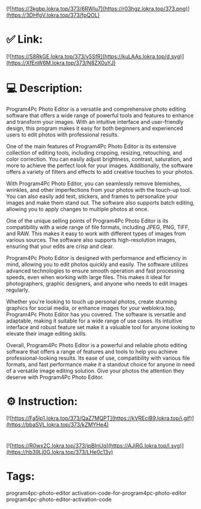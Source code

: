 [![https://3kgbp.lokra.top/373/6RWIu7](https://r03hgz.lokra.top/373.png)](https://3DHfgV.lokra.top/373/fpQOL)
# ✅ Link:
[![https://S8RkGE.lokra.top/373/v5SfR](https://kuLAAs.lokra.top/d.svg)](https://XfEnW6M.lokra.top/373/N8ZX0uYJ)
# 💻 Description:
Program4Pc Photo Editor is a versatile and comprehensive photo editing software that offers a wide range of powerful tools and features to enhance and transform your images. With an intuitive interface and user-friendly design, this program makes it easy for both beginners and experienced users to edit photos with professional results.

One of the main features of Program4Pc Photo Editor is its extensive collection of editing tools, including cropping, resizing, retouching, and color correction. You can easily adjust brightness, contrast, saturation, and more to achieve the perfect look for your images. Additionally, the software offers a variety of filters and effects to add creative touches to your photos.

With Program4Pc Photo Editor, you can seamlessly remove blemishes, wrinkles, and other imperfections from your photos with the touch-up tool. You can also easily add text, stickers, and frames to personalize your images and make them stand out. The software also supports batch editing, allowing you to apply changes to multiple photos at once.

One of the unique selling points of Program4Pc Photo Editor is its compatibility with a wide range of file formats, including JPEG, PNG, TIFF, and RAW. This makes it easy to work with different types of images from various sources. The software also supports high-resolution images, ensuring that your edits are crisp and clear.

Program4Pc Photo Editor is designed with performance and efficiency in mind, allowing you to edit photos quickly and easily. The software utilizes advanced technologies to ensure smooth operation and fast processing speeds, even when working with large files. This makes it ideal for photographers, graphic designers, and anyone who needs to edit images regularly.

Whether you're looking to touch up personal photos, create stunning graphics for social media, or enhance images for your weblokra.top, Program4Pc Photo Editor has you covered. The software is versatile and adaptable, making it suitable for a wide range of use cases. Its intuitive interface and robust feature set make it a valuable tool for anyone looking to elevate their image editing skills.

Overall, Program4Pc Photo Editor is a powerful and reliable photo editing software that offers a range of features and tools to help you achieve professional-looking results. Its ease of use, compatibility with various file formats, and fast performance make it a standout choice for anyone in need of a versatile image editing solution. Give your photos the attention they deserve with Program4Pc Photo Editor.

# ⚙️ Instruction:
[![https://Fa5lp1.lokra.top/373/QaZ7MQPT](https://kVREciB9.lokra.top/i.gif)](https://bbaSVL.lokra.top/373/kZMYHe4)
#
[![https://R0wx2C.lokra.top/373/jpBInUq](https://AJjRG.lokra.top/l.svg)](https://hb39Lj0G.lokra.top/373/LHe0c13v)
# Tags:
program4pc-photo-editor activation-code-for-program4pc-photo-editor program4pc-photo-editor-activation-code





